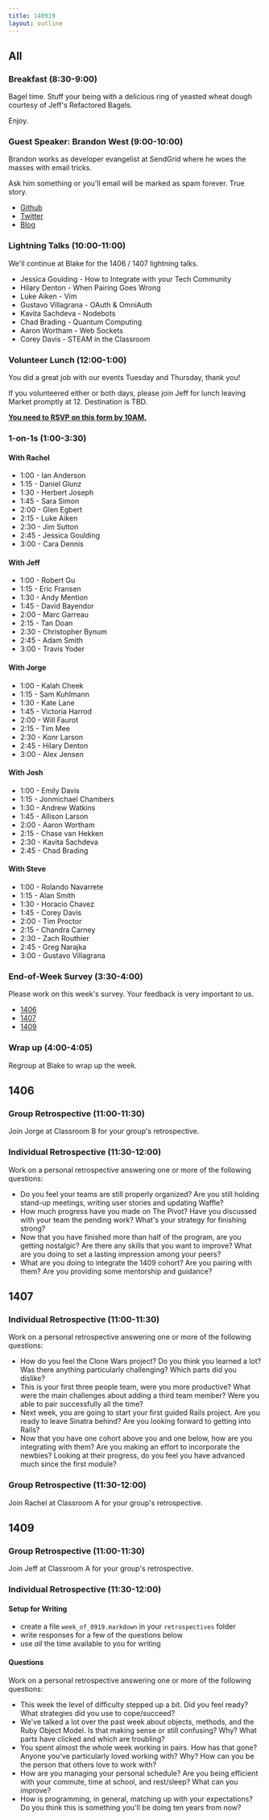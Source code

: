 ```yaml
---
title: 140919
layout: outline
---
```


## All

### Breakfast (8:30-9:00)

Bagel time. Stuff your being with a delicious ring of yeasted wheat dough courtesy of Jeff's Refactored Bagels.

Enjoy.

### Guest Speaker: Brandon West (9:00-10:00)

Brandon works as developer evangelist at SendGrid where he woes the masses with email tricks.

Ask him something or you'll email will be marked as spam forever. True story.

* [Github](https://github.com/brandonmwest)
* [Twitter](https://twitter.com/bwest)
* [Blog](http://www.brandonmwest.com)

### Lightning Talks (10:00-11:00)

We'll continue at Blake for the 1406 / 1407 lightning talks.

* Jessica Goulding - How to Integrate with your Tech Community
* Hilary Denton - When Pairing Goes Wrong
* Luke Aiken - Vim
* Gustavo Villagrana - OAuth & OmniAuth
* Kavita Sachdeva - Nodebots
* Chad Brading - Quantum Computing
* Aaron Wortham - Web Sockets
* Corey Davis - STEAM in the Classroom

### Volunteer Lunch (12:00-1:00)

You did a great job with our events Tuesday and Thursday, thank you!

If you volunteered either or both days, please join Jeff for lunch leaving Market
promptly at 12. Destination is TBD.

**[You need to RSVP on this form by 10AM.](https://docs.google.com/forms/d/1ZOdNWe2mM-aoGe5-25U2S4lpcsnxkoSmxbI-zDDUcpw/viewform?usp=send_form)**

### 1-on-1s (1:00-3:30)

#### With Rachel

* 1:00 - Ian Anderson
* 1:15 - Daniel Glunz
* 1:30 - Herbert Joseph
* 1:45 - Sara Simon
* 2:00 - Glen Egbert
* 2:15 - Luke Aiken
* 2:30 - Jim Sutton
* 2:45 - Jessica Goulding
* 3:00 - Cara Dennis

#### With Jeff

* 1:00 - Robert Gu
* 1:15 - Eric Fransen
* 1:30 - Andy Mention
* 1:45 - David Bayendor
* 2:00 - Marc Garreau
* 2:15 - Tan Doan
* 2:30 - Christopher Bynum
* 2:45 - Adam Smith
* 3:00 - Travis Yoder

#### With Jorge

* 1:00 - Kalah Cheek
* 1:15 - Sam Kuhlmann
* 1:30 - Kate Lane
* 1:45 - Victoria Harrod
* 2:00 - Will Faurot
* 2:15 - Tim Mee
* 2:30 - Konr Larson
* 2:45 - Hilary Denton
* 3:00 - Alex Jensen

#### With Josh

* 1:00 - Emily Davis
* 1:15 - Jonmichael Chambers
* 1:30 - Andrew Watkins
* 1:45 - Allison Larson
* 2:00 - Aaron Wortham
* 2:15 - Chase van Hekken
* 2:30 - Kavita Sachdeva
* 2:45 - Chad Brading

#### With Steve

* 1:00 - Rolando Navarrete
* 1:15 - Alan Smith
* 1:30 - Horacio Chavez
* 1:45 - Corey Davis
* 2:00 - Tim Proctor
* 2:15 - Chandra Carney
* 2:30 - Zach Routhier
* 2:45 - Greg Narajka
* 3:00 - Gustavo Villagrana

### End-of-Week Survey (3:30-4:00)

Please work on this week's survey. Your feedback is very important to us.

* [1406](#)
* [1407](#)
* [1409](#)

### Wrap up (4:00-4:05)

Regroup at Blake to wrap up the week.

## 1406

### Group Retrospective (11:00-11:30)

Join Jorge at Classroom B for your group's retrospective.

### Individual Retrospective (11:30-12:00)

Work on a personal retrospective answering one or more of the following questions:

* Do you feel your teams are still properly organized? Are you still holding stand-up meetings, writing user stories and updating Waffle?
* How much progress have you made on The Pivot? Have you discussed with your team the pending work? What's your strategy for finishing strong?
* Now that you have finished more than half of the program, are you getting nostalgic? Are there any skills that you want to improve? What are you doing to set a lasting impression among your peers?
* What are you doing to integrate the 1409 cohort? Are you pairing with them? Are you providing some mentorship and guidance?

## 1407

### Individual Retrospective (11:00-11:30)

Work on a personal retrospective answering one or more of the following questions:

* How do you feel the Clone Wars project? Do you think you learned a lot? Was there anything particularly challenging? Which parts did you dislike?
* This is your first three people team, were you more productive? What were the main challenges about adding a third team member? Were you able to pair successfully all the time?
* Next week, you are going to start your first guided Rails project. Are you ready to leave Sinatra behind? Are you looking forward to getting into Rails?
* Now that you have one cohort above you and one below, how are you integrating with them? Are you making an effort to incorporate the newbies? Looking at their progress, do you feel you have advanced much since the first module?

### Group Retrospective (11:30-12:00)

Join Rachel at Classroom A for your group's retrospective.

## 1409

### Group Retrospective (11:00-11:30)

Join Jeff at Classroom A for your group's retrospective.

### Individual Retrospective (11:30-12:00)

#### Setup for Writing

* create a file `week_of_0919.markdown` in your `retrospectives` folder
* write responses for a few of the questions below
* use *all* the time available to you for writing

#### Questions

Work on a personal retrospective answering one or more of the following questions:

* This week the level of difficulty stepped up a bit. Did you feel ready? What strategies did you use to cope/succeed?
* We've talked a lot over the past week about objects, methods, and the Ruby Object Model. Is that making sense or still confusing? Why? What parts have clicked and which are troubling?
* You spent almost the whole week working in pairs. How has that gone? Anyone you've particularly loved working with? Why? How can you be the person that others love to work with?
* How are you managing your personal schedule? Are you being efficient with your commute, time at school, and rest/sleep? What can you improve?
* How is programming, in general, matching up with your expectations? Do you think this is something you'll be doing ten years from now?
